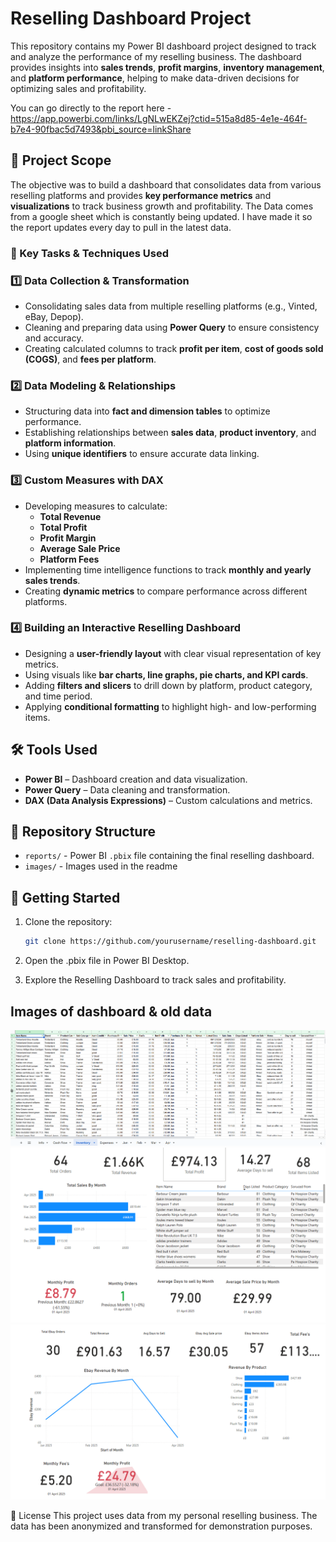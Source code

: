 # Reselling Dashboard Project

This repository contains my Power BI dashboard project designed to track and analyze the performance of my reselling business. The dashboard provides insights into **sales trends**, **profit margins**, **inventory management**, and **platform performance**, helping to make data-driven decisions for optimizing sales and profitability.

You can go directly to the report here - https://app.powerbi.com/links/LgNLwEKZej?ctid=515a8d85-4e1e-464f-b7e4-90fbac5d7493&pbi_source=linkShare

## 📌 Project Scope

The objective was to build a dashboard that consolidates data from various reselling platforms and provides **key performance metrics** and **visualizations** to track business growth and profitability. The Data comes from a google sheet which is constantly being updated. I have made it so the report updates every day to pull in the latest data.

### 🔹 Key Tasks & Techniques Used

### 1️⃣ Data Collection & Transformation

- Consolidating sales data from multiple reselling platforms (e.g., Vinted, eBay, Depop).
- Cleaning and preparing data using **Power Query** to ensure consistency and accuracy.
- Creating calculated columns to track **profit per item**, **cost of goods sold (COGS)**, and **fees per platform**.

### 2️⃣ Data Modeling & Relationships

- Structuring data into **fact and dimension tables** to optimize performance.
- Establishing relationships between **sales data**, **product inventory**, and **platform information**.
- Using **unique identifiers** to ensure accurate data linking.

### 3️⃣ Custom Measures with DAX

- Developing measures to calculate:
  - **Total Revenue**
  - **Total Profit**
  - **Profit Margin**
  - **Average Sale Price**
  - **Platform Fees**
- Implementing time intelligence functions to track **monthly and yearly sales trends**.
- Creating **dynamic metrics** to compare performance across different platforms.

### 4️⃣ Building an Interactive Reselling Dashboard

- Designing a **user-friendly layout** with clear visual representation of key metrics.
- Using visuals like **bar charts, line graphs, pie charts, and KPI cards**.
- Adding **filters and slicers** to drill down by platform, product category, and time period.
- Applying **conditional formatting** to highlight high- and low-performing items.

## 🛠️ Tools Used

- **Power BI** – Dashboard creation and data visualization.
- **Power Query** – Data cleaning and transformation.
- **DAX (Data Analysis Expressions)** – Custom calculations and metrics.

## 📂 Repository Structure

- `reports/` - Power BI `.pbix` file containing the final reselling dashboard.
- `images/` - Images used in the readme

## 🚀 Getting Started

1. Clone the repository:

   ```bash
   git clone https://github.com/yourusername/reselling-dashboard.git

   ```

2. Open the .pbix file in Power BI Desktop.

3. Explore the Reselling Dashboard to track sales and profitability.

## Images of dashboard & old data

![image](Images/Excel.PNG)
![image](Images/Overview.PNG)
![image](Images/Ebay.PNG)

📜 License
This project uses data from my personal reselling business. The data has been anonymized and transformed for demonstration purposes.
